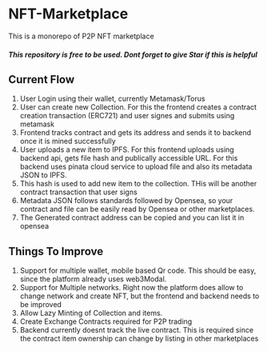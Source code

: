 # NFT-Marketplace
This is a monorepo of P2P NFT marketplace

##### This repository is free to be used. Dont forget to give Star if this is helpful

## Current Flow
1. User Login using their wallet, currently Metamask/Torus
2. User can create new Collection. For this the frontend creates a contract creation transaction (ERC721) and user signes and submits using metamask
3. Frontend tracks contract and gets its address and sends it to backend once it is mined successfully
4. User uploads a new item to IPFS. For this frontend uploads using backend api, gets file hash and publically accessible URL. For this backend uses pinata cloud service to upload file and also its metadata JSON to IPFS.
5. This hash is used to add new item to the collection. THis will be another contract transaction that user signs
6. Metadata JSON follows standards followed by Opensea, so your contract and file can be easily read by Opensea or other marketplaces.
7. The Generated contract address can be copied and you can list it in opensea  

## Things To Improve
1. Support for multiple wallet, mobile based Qr code. This should be easy, since the platform already uses web3Modal.
2. Support for Multiple networks. Right now the platform does allow to change network and create NFT, but the frontend and backend needs to be improved
3. Allow Lazy Minting of Collection and items. 
4. Create Exchange Contracts required for P2P trading 
5. Backend currently doesnt track the live contract. This is required since the contract item ownership can change by listing in other marketplaces
